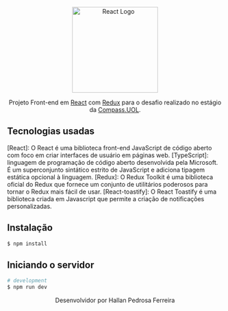 <p align="center">
  <a href="https://react.dev/" target="blank"><img src="https://commons.wikimedia.org/wiki/File:React_Logo_SVG.svg" width="200" alt="React Logo" /></a>
</p>

  <p align="center">Projeto Front-end em <a href="https://react.dev/" target="_blank">React</a> com <a href="https://redux-toolkit.js.org/" target="_blank">Redux</a> para o desafio realizado no estágio da <a href="https://compass.uol/en/home/" target="_blank">Compass.UOL</a>.</p>

## Tecnologias usadas

[React]: O React é uma biblioteca front-end JavaScript de código aberto com foco em criar interfaces de usuário em páginas web.
[TypeScript]: linguagem de programação de código aberto desenvolvida pela Microsoft. É um superconjunto sintático estrito de JavaScript e adiciona tipagem estática opcional à linguagem.
[Redux]: O Redux Toolkit é uma biblioteca oficial do Redux que fornece um conjunto de utilitários poderosos para tornar o Redux mais fácil de usar.
[React-toastify]: O React Toastify é uma biblioteca criada em Javascript que permite a criação de notificações personalizadas.

## Instalação

```bash
$ npm install
```

## Iniciando o servidor

```bash
# development
$ npm run dev
```

<p align="center">
  Desenvolvidor por Hallan Pedrosa Ferreira
</p>